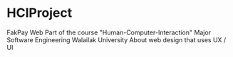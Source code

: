 # HCIProject
FakPay Web
Part of the course  "Human-Computer-Interaction"  Major Software Engineering Walailak University
About web design that uses UX / UI
